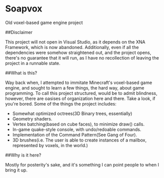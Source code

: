 # Soapvox
Old voxel-based game engine project

##Disclaimer

This project will not open in Visual Studio, as it depends on the XNA Framework, which is now abandoned. Additionally, even if
all the dependencies were somehow straightened out, and the project opens, there's no guarantee that it will run, as I have no 
recollection of leaving the project in a runnable state.

##What is this?

Way back when, I attempted to immitate Minecraft's voxel-based game engine, and sought to learn a few things, the hard way, about game
programming. To call this project structured, would be to admit blindness, however, there are oasises of organization here and there.
Take a look, if you're bored. Some of the things the project includes: 

- Somewhat optimized octrees(3D Binary trees, essentially)
- Geometry shaders.
- Vertex batching(based on cube faces), to minimize draw() calls.
- In-game quake-style console, with undo/redoable commands.
- Implementation of the Command Pattern(See Gang of Four).
- 3D brushes(i.e. The user is able to create instances of a mailbox, represented by voxels, in the world.)

##Why is it here?

Mostly for posterity's sake, and it's something I can point people to when I bring it up.

